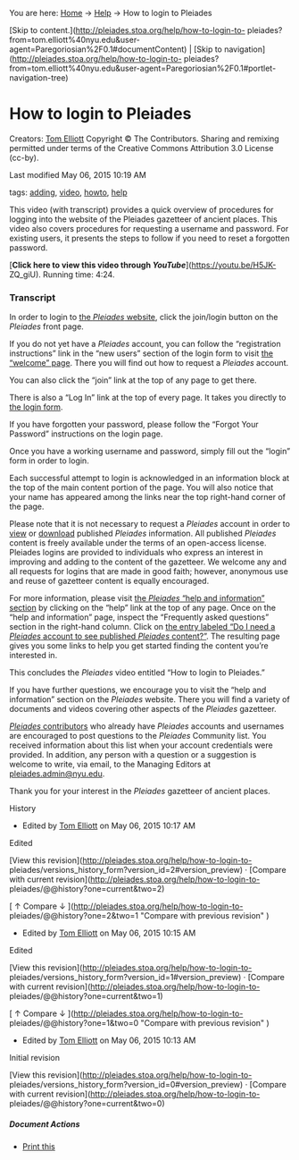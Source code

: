 You are here: [Home](http://pleiades.stoa.org/home) →
[Help](http://pleiades.stoa.org/help) →  How to login to Pleiades

[Skip to content.](http://pleiades.stoa.org/help/how-to-login-to-
pleiades?from=tom.elliott%40nyu.edu&user-
agent=Paregoriosian%2F0.1#documentContent) | [Skip to
navigation](http://pleiades.stoa.org/help/how-to-login-to-
pleiades?from=tom.elliott%40nyu.edu&user-agent=Paregoriosian%2F0.1#portlet-
navigation-tree)

#  How to login to Pleiades

Creators: [Tom Elliott](/author/thomase) Copyright © The Contributors. Sharing
and remixing permitted under terms of the Creative Commons Attribution 3.0
License (cc-by).

Last modified  May 06, 2015 10:19 AM

tags:  [adding](http://pleiades.stoa.org/search?Subject%3Alist=adding),
[video](http://pleiades.stoa.org/search?Subject%3Alist=video),
[howto](http://pleiades.stoa.org/search?Subject%3Alist=howto),
[help](http://pleiades.stoa.org/search?Subject%3Alist=help)

This video (with transcript) provides a quick overview of procedures for
logging into the website of the Pleiades gazetteer of ancient places. This
video also covers procedures for requesting a username and password. For
existing users, it presents the steps to follow if you need to reset a
forgotten password.

[**Click here to view this video through _YouTube_**](https://youtu.be/H5JK-
ZQ_giU). Running time: 4:24.

### Transcript

In order to login to [the _Pleiades_ website](../), click the join/login
button on the _Pleiades_ front page.

If you do not yet have a _Pleiades_ account, you can follow the “registration
instructions” link in the “new users” section of the login form to visit [the
“welcome” page](../welcome "Welcome to Pleiades" ). There you will find out
how to request a _Pleiades_ account.

You can also click the “join” link at the top of any page to get there.

There is also a “Log In” link at the top of every page. It takes you directly
to [the login form](../login_form).

If you have forgotten your password, please follow the “Forgot Your Password”
instructions on the login page.

Once you have a working username and password, simply fill out the “login”
form in order to login.

Each successful attempt to login is acknowledged in an information block at
the top of the main content portion of the page. You will also notice that
your name has appeared among the links near the top right-hand corner of the
page.

Please note that it is not necessary to request a _Pleiades_ account in order
to [view](../welcome "Welcome to Pleiades" ) or [download](download "Download
the Full Dataset" ) published _Pleiades_ information. All published _Pleiades_
content is freely available under the terms of an open-access license.
Pleiades logins are provided to individuals who express an interest in
improving and adding to the content of the gazetteer. We welcome any and all
requests for logins that are made in good faith; however, anonymous use and
reuse of gazetteer content is equally encouraged.

For more information, please visit [the _Pleiades_ “help and information”
section](help-and-information "Help and Information" ) by clicking on the
“help” link at the top of any page. Once on the “help and information” page,
inspect the “Frequently asked questions” section in the right-hand column.
Click on [the entry labeled “Do I need a _Pleiades_ account to see published
_Pleiades_ content?”](anonymous "Do I need a Pleiades account to see published
Pleiades content?" ). The resulting page gives you some links to help you get
started finding the content you’re interested in.

This concludes the _Pleiades_ video entitled “How to login to Pleiades.”

If you have further questions, we encourage you to visit the “help and
information” section on the _Pleiades_ website. There you will find a variety
of documents and videos covering other aspects of the _Pleiades_ gazetteer.

[_Pleiades_ contributors](../credits) who already have _Pleiades_ accounts and
usernames are encouraged to post questions to the _Pleiades_ Community list.
You received information about this list when your account credentials were
provided. In addition, any person with a question or a suggestion is welcome
to write, via email, to the Managing Editors at pleiades.admin@nyu.edu.

Thank you for your interest in the _Pleiades_ gazetteer of ancient places.

History

    

  * Edited by [Tom Elliott](http://pleiades.stoa.org/author/thomase) on May 06, 2015 10:17 AM 

Edited

[View this revision](http://pleiades.stoa.org/help/how-to-login-to-
pleiades/versions_history_form?version_id=2#version_preview) · [Compare with
current revision](http://pleiades.stoa.org/help/how-to-login-to-
pleiades/@@history?one=current&two=2)

[ ↑ Compare ↓ ](http://pleiades.stoa.org/help/how-to-login-to-
pleiades/@@history?one=2&two=1 "Compare with previous revision" )

  * Edited by [Tom Elliott](http://pleiades.stoa.org/author/thomase) on May 06, 2015 10:15 AM 

Edited

[View this revision](http://pleiades.stoa.org/help/how-to-login-to-
pleiades/versions_history_form?version_id=1#version_preview) · [Compare with
current revision](http://pleiades.stoa.org/help/how-to-login-to-
pleiades/@@history?one=current&two=1)

[ ↑ Compare ↓ ](http://pleiades.stoa.org/help/how-to-login-to-
pleiades/@@history?one=1&two=0 "Compare with previous revision" )

  * Edited by [Tom Elliott](http://pleiades.stoa.org/author/thomase) on May 06, 2015 10:13 AM 

Initial revision

[View this revision](http://pleiades.stoa.org/help/how-to-login-to-
pleiades/versions_history_form?version_id=0#version_preview) · [Compare with
current revision](http://pleiades.stoa.org/help/how-to-login-to-
pleiades/@@history?one=current&two=0)

##### Document Actions

  * [Print this](javascript:this.print\(\); "" )

